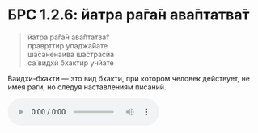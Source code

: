 # БРС 1.2.6: йатра ра̄га̄н ава̄птатва̄т

> йатра ра̄га̄н ава̄птатва̄т<br/>
> правр̣ттир упаджа̄йате<br/>
> ш́а̄саненаива ш́а̄страсйа<br/>
> са̄ видхӣ бхактир учйате<br/>

Ваидхи-бхакти — это вид бхакти, при котором человек действует, не имея раги, но следуя наставлениям писаний.

![звучание шлоки](/1.2.6.m4a)

